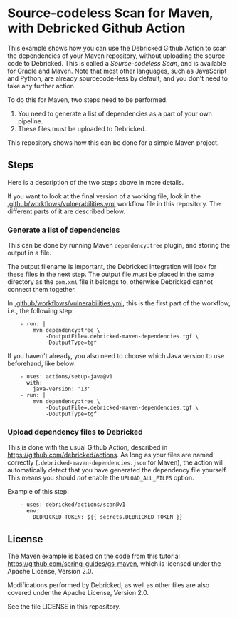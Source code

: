 # Source-codeless Scan for Maven, with Debricked Github Action

This example shows how you can use the Debricked Github Action to scan the dependencies of your Maven repository, without uploading the source code to Debricked.
This is called a _Source-codeless Scan_, and is available for Gradle and Maven.
Note that most other languages, such as JavaScript and Python, are already sourcecode-less by default, and you don't need to take any further action.

To do this for Maven, two steps need to be performed.

1. You need to generate a list of dependencies as a part of your own pipeline.
2. These files must be uploaded to Debricked.

This repository shows how this can be done for a simple Maven project.

## Steps

Here is a description of the two steps above in more details.

If you want to look at the final version of a working file, look in the [.github/workflows/vulnerabilities.yml](.github/workflows/vulnerabilities.yml) workflow file in this repository.
The different parts of it are described below.

### Generate a list of dependencies

This can be done by running Maven `dependency:tree` plugin, and storing the output in a file.

The output filename is important, the Debricked integration will look for these files in the next step.
The output file _must_ be placed in the same directory as the `pom.xml` file it belongs to, otherwise Debricked cannot connect them together.

In [.github/workflows/vulnerabilities.yml](.github/workflows/vulnerabilities.yml), this is the first part of the workflow, i.e., the following step:

```
    - run: |
        mvn dependency:tree \
            -DoutputFile=.debricked-maven-dependencies.tgf \
            -DoutputType=tgf
```

If you haven't already, you also need to choose which Java version to use beforehand, like below:

```
    - uses: actions/setup-java@v1
      with:
        java-version: '13'
    - run: |
        mvn dependency:tree \
            -DoutputFile=.debricked-maven-dependencies.tgf \
            -DoutputType=tgf
```

### Upload dependency files to Debricked

This is done with the usual Github Action, described in https://github.com/debricked/actions.
As long as your files are named correctly (`.debricked-maven-dependencies.json` for Maven), the action will automatically detect that you have generated the dependency file yourself.
This means you should *not* enable the `UPLOAD_ALL_FILES` option.

Example of this step:

```
    - uses: debricked/actions/scan@v1
      env:
        DEBRICKED_TOKEN: ${{ secrets.DEBRICKED_TOKEN }}
```

## License

The Maven example is based on the code from this tutorial https://github.com/spring-guides/gs-maven, which is licensed under the Apache License, Version 2.0.

Modifications performed by Debricked, as well as other files are also covered under the Apache License, Version 2.0.

See the file LICENSE in this repository.
